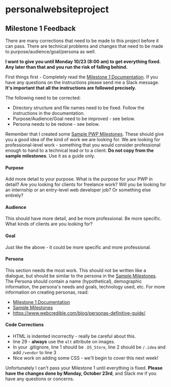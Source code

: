 # personalwebsiteproject

## Milestone 1 Feedback
There are many corrections that need to be made to this project before it can pass. There are technical problems and changes that need to be made to purpose/audience/goal/persona as well.

**I want to give you until Monday 10/23 (8:00 am) to get everything fixed. Any later than that and you run the risk of falling behind.**

First things first - Completely read the [Milestone 1 Documentation](https://bootcamp-coders.cnm.edu/projects/personal/milestone-one/). If you have any questions on the instructions please send me a Slack message. **It's important that all the instructions are followed precisely.**

The following need to be corrected:
- Directory structure and file names need to be fixed. Follow the instructions in the documentation.
- Purpose/Audience/Goal need to be improved - see below.
- Persona needs to be redone - see below.

Remember that I created some [Sample PWP Milestones](https://bootcamp-coders.cnm.edu/projects/personal/example/). These should give you a good idea of the kind of work we are looking for. We are looking for professional-level work - something that you would consider professional enough to hand to a technical lead or to a client. **Do not copy from the sample milestones**. Use it as a guide only.

#### Purpose
Add more detail to your purpose. What is the purpose for your PWP in detail? Are you looking for clients for freelance work? Will you be looking for an internship or an entry-level web developer job? Or something else entirely?

#### Audience
This should have more detail, and be more professional. Be more specific. What kinds of clients are you looking for?

#### Goal
Just like the above - it could be more specific and more professional.

#### Persona
This section needs the most work. This should not be written like a dialogue, but should be similar to the persona in the [Sample Milestones](https://bootcamp-coders.cnm.edu/projects/personal/example/). The Persona should contain a name (hypothetical), demographic information, the persona's needs and goals, technology used, etc. For more information on creating personas, read: 
- [Milestone 1 Documentation](https://bootcamp-coders.cnm.edu/projects/personal/milestone-one/)
- [Sample Milestones](https://bootcamp-coders.cnm.edu/projects/personal/example/)
- https://www.webcredible.com/blog/personas-definitive-guide/.

#### Code Corrections
- HTML is indented incorrectly - really be careful about this.
- line 29 - **always** use the `alt` attribute on images.
- In your .gitignore, line 1 should be `.DS_Store`, line 2 should be `/.idea` and add `/vendor` to line 3
- Nice work on adding some CSS - we'll begin to cover this next week!

 Unfortunately I can't pass your Milestone 1 until everything is fixed. **Please have the changes done by Monday, October 23rd**, and Slack me if you have any questions or concerns.
